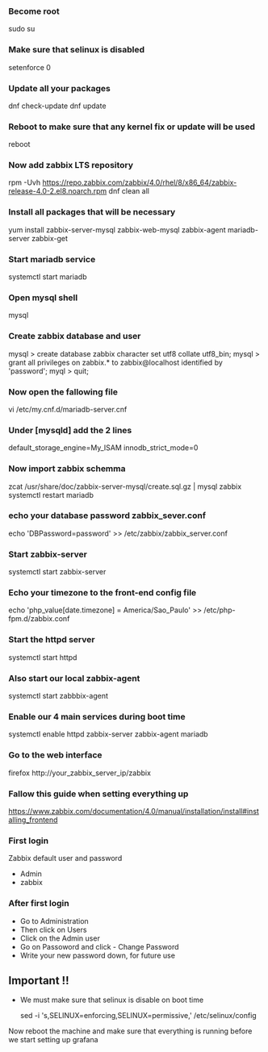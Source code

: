 ### Become root
 sudo su


### Make sure that selinux is disabled
 setenforce 0 


### Update all your packages
 dnf check-update
 dnf update


### Reboot to make sure that any kernel fix or update will be used
 reboot


### Now add zabbix LTS repository
 rpm -Uvh https://repo.zabbix.com/zabbix/4.0/rhel/8/x86_64/zabbix-release-4.0-2.el8.noarch.rpm
 dnf clean all


### Install all packages that will be necessary 
 yum install zabbix-server-mysql zabbix-web-mysql zabbix-agent mariadb-server zabbix-get


### Start mariadb service
 systemctl start mariadb


### Open mysql shell
 mysql


### Create zabbix database and user
  mysql > create database zabbix character set utf8 collate utf8_bin;
  mysql > grant all privileges on zabbix.* to zabbix@localhost identified by 'password';
  myql > quit; 


### Now open the fallowing file
 vi /etc/my.cnf.d/mariadb-server.cnf 


### Under [mysqld] add the 2 lines
 default_storage_engine=My_ISAM
 innodb_strict_mode=0


### Now import zabbix schemma
 zcat /usr/share/doc/zabbix-server-mysql/create.sql.gz | mysql  zabbix 
 systemctl restart mariadb


### echo your database password zabbix_sever.conf 
 echo 'DBPassword=password' >> /etc/zabbix/zabbix_server.conf


### Start zabbix-server 
systemctl start zabbix-server


### Echo your timezone to  the front-end config file
 echo 'php_value[date.timezone] = America/Sao_Paulo' >>  /etc/php-fpm.d/zabbix.conf


### Start the httpd server 
 systemctl start httpd 


### Also start our local zabbix-agent 
 systemctl start zabbbix-agent


### Enable our 4 main services during boot time
 systemctl enable httpd zabbix-server zabbix-agent mariadb


### Go to the web interface 
 firefox http://your_zabbix_server_ip/zabbix


### Fallow this guide when setting everything up
 https://www.zabbix.com/documentation/4.0/manual/installation/install#installing_frontend


### First login
Zabbix default user and password
- Admin
- zabbix

### After first login 
 - Go to Administration
 - Then click on Users
 - Click on the Admin user
 - Go on Passoword and click - Change Password
 - Write your new password down, for future use


## Important !!
- We must make sure that selinux is disable on boot time

  sed -i 's,SELINUX=enforcing,SELINUX=permissive,' /etc/selinux/config

Now reboot the machine and make sure that everything is running before we start setting up grafana 

